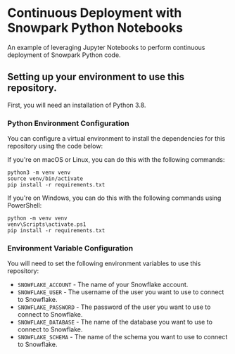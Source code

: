 # Continuous Deployment with Snowpark Python Notebooks
An example of leveraging Jupyter Notebooks to perform continuous deployment of Snowpark Python code.

## Setting up your environment to use this repository.
First, you will need an installation of Python 3.8.

### Python Environment Configuration
You can configure a virtual environment to install the dependencies for this repository using the code below:

If you're on macOS or Linux, you can do this with the following commands:
```
python3 -m venv venv
source venv/bin/activate
pip install -r requirements.txt
```

If you're on Windows, you can do this with the following commands using PowerShell:
```
python -m venv venv
venv\Scripts\activate.ps1
pip install -r requirements.txt
```

### Environment Variable Configuration
You will need to set the following environment variables to use this repository:
- `SNOWFLAKE_ACCOUNT` - The name of your Snowflake account.
- `SNOWFLAKE_USER` - The username of the user you want to use to connect to Snowflake.
- `SNOWFLAKE_PASSWORD` - The password of the user you want to use to connect to Snowflake.
- `SNOWFLAKE_DATABASE` - The name of the database you want to use to connect to Snowflake.
- `SNOWFLAKE_SCHEMA` - The name of the schema you want to use to connect to Snowflake.
